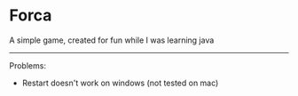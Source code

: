 # Forca
 A simple game, created for fun while I was learning java
 ***
Problems:
* Restart doesn't work on windows (not tested on mac)
